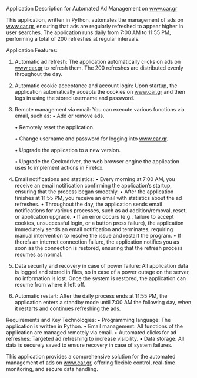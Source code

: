 Application Description for Automated Ad Management on www.car.gr

This application, written in Python, automates the management of ads on www.car.gr, ensuring that ads are regularly refreshed to appear higher in user searches. The application runs daily from 7:00 AM to 11:55 PM, performing a total of 200 refreshes at regular intervals.

Application Features:

1.	Automatic ad refresh:
   The application automatically clicks on ads on www.car.gr to refresh them. The 200 refreshes are distributed evenly throughout the day.
2.	Automatic cookie acceptance and account login:
   Upon startup, the application automatically accepts the cookies on www.car.gr and then logs in using the stored username and password.
3.	Remote management via email:
   You can execute various functions via email, such as:
  •	Add or remove ads.

	 •	Remotely reset the application.

	 •	Change username and password for logging into www.car.gr.

	 •	Upgrade the application to a new version.

	 •	Upgrade the Geckodriver, the web browser engine the application uses to implement actions in Firefox.
4.	Email notifications and statistics:
	•	Every morning at 7:00 AM, you receive an email notification confirming the application’s startup, ensuring that the process began smoothly.
	•	After the application finishes at 11:55 PM, you receive an email with statistics about the ad refreshes.
	•	Throughout the day, the application sends email notifications for various processes, such as ad addition/removal, reset, or application upgrade.
	•	If an error occurs (e.g., failure to accept cookies, unsuccessful login, or a button press failure), the application immediately sends an email notification and terminates, requiring manual intervention to resolve the issue and restart the program.
	•	If there’s an internet connection failure, the application notifies you as soon as the connection is restored, ensuring that the refresh process resumes as normal.
5.	Data security and recovery in case of power failure:
   All application data is logged and stored in files, so in case of a power outage on the server, no information is lost. Once the system is restored, the application can resume from where it left off.
6.	Automatic restart:
   After the daily process ends at 11:55 PM, the application enters a standby mode until 7:00 AM the following day, when it restarts and continues refreshing the ads.

Requirements and Key Technologies:
 •	Programming language: The application is written in Python.
 •	Email management: All functions of the application are managed remotely via email.
	•	Automated clicks for ad refreshes: Targeted ad refreshing to increase visibility.
	•	Data storage: All data is securely saved to ensure recovery in case of system failures.

This application provides a comprehensive solution for the automated management of ads on www.car.gr, offering flexible control, real-time monitoring, and secure data handling.
